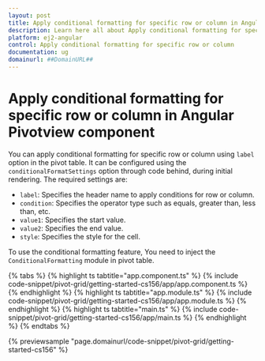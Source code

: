 ```yaml
---
layout: post
title: Apply conditional formatting for specific row or column in Angular Pivotview component | Syncfusion
description: Learn here all about Apply conditional formatting for specific row or column in Syncfusion Angular Pivotview component of Syncfusion Essential JS 2 and more.
platform: ej2-angular
control: Apply conditional formatting for specific row or column 
documentation: ug
domainurl: ##DomainURL##
---
```


# Apply conditional formatting for specific row or column in Angular Pivotview component

You can apply conditional formatting for specific row or column using `label` option in the pivot table. It can be configured using the `conditionalFormatSettings` option through code behind, during initial rendering. The required settings are:

* `label`: Specifies the header name to apply conditions for row or column.
* `condition`: Specifies the operator type such as equals, greater than, less than, etc.
* `value1`: Specifies the start value.
* `value2`: Specifies the end value.
* `style`: Specifies the style for the cell.

To use the conditional formatting feature, You need to inject the `ConditionalFormatting` module in pivot table.

{% tabs %}
{% highlight ts tabtitle="app.component.ts" %}
{% include code-snippet/pivot-grid/getting-started-cs156/app/app.component.ts %}
{% endhighlight %}
{% highlight ts tabtitle="app.module.ts" %}
{% include code-snippet/pivot-grid/getting-started-cs156/app/app.module.ts %}
{% endhighlight %}
{% highlight ts tabtitle="main.ts" %}
{% include code-snippet/pivot-grid/getting-started-cs156/app/main.ts %}
{% endhighlight %}
{% endtabs %}
  
{% previewsample "page.domainurl/code-snippet/pivot-grid/getting-started-cs156" %}
